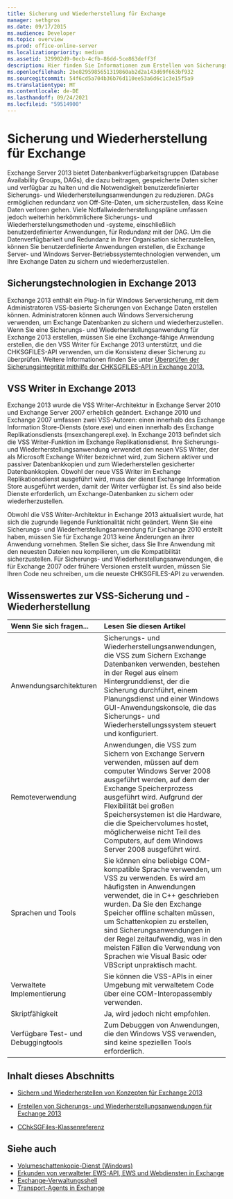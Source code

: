 ```yaml
---
title: Sicherung und Wiederherstellung für Exchange
manager: sethgros
ms.date: 09/17/2015
ms.audience: Developer
ms.topic: overview
ms.prod: office-online-server
ms.localizationpriority: medium
ms.assetid: 329902d9-0ecb-4cfb-86dd-5ce863deff3f
description: Hier finden Sie Informationen zum Erstellen von Sicherungs- und Wiederherstellungsanwendungen für Exchange 2013.
ms.openlocfilehash: 2be8295985651319860ab2d2a143d69f663bf932
ms.sourcegitcommit: 54f6cd5a704b36b76d110ee53a6d6c1c3e15f5a9
ms.translationtype: MT
ms.contentlocale: de-DE
ms.lasthandoff: 09/24/2021
ms.locfileid: "59514900"
---
```

# <a name="backup-and-restore-for-exchange"></a>Sicherung und Wiederherstellung für Exchange
  
Exchange Server 2013 bietet Datenbankverfügbarkeitsgruppen (Database Availability Groups, DAGs), die dazu beitragen, gespeicherte Daten sicher und verfügbar zu halten und die Notwendigkeit benutzerdefinierter Sicherungs- und Wiederherstellungsanwendungen zu reduzieren. DAGs ermöglichen redundanz von Off-Site-Daten, um sicherzustellen, dass Keine Daten verloren gehen. Viele Notfallwiederherstellungspläne umfassen jedoch weiterhin herkömmlichere Sicherungs- und Wiederherstellungsmethoden und -systeme, einschließlich benutzerdefinierter Anwendungen, für Redundanz mit der DAG. Um die Datenverfügbarkeit und Redundanz in Ihrer Organisation sicherzustellen, können Sie benutzerdefinierte Anwendungen erstellen, die Exchange Server- und Windows Server-Betriebssystemtechnologien verwenden, um Ihre Exchange Daten zu sichern und wiederherzustellen.

<a name="bk_plugin"> </a>

## <a name="backup-technologies-in-exchange-2013"></a>Sicherungstechnologien in Exchange 2013

Exchange 2013 enthält ein Plug-In für Windows Serversicherung, mit dem Administratoren VSS-basierte Sicherungen von Exchange Daten erstellen können. Administratoren können auch Windows Serversicherung verwenden, um Exchange Datenbanken zu sichern und wiederherzustellen. Wenn Sie eine Sicherungs- und Wiederherstellungsanwendung für Exchange 2013 erstellen, müssen Sie eine Exchange-fähige Anwendung erstellen, die den VSS Writer für Exchange 2013 unterstützt, und die CHKSGFILES-API verwenden, um die Konsistenz dieser Sicherung zu überprüfen. Weitere Informationen finden Sie unter [Überprüfen der Sicherungsintegrität mithilfe der CHKSGFILES-API in Exchange 2013.](how-to-validate-backup-integrity-by-using-the-chksgfiles-api-in-exchange.md)

<a name="bk_vsswriter"> </a>

## <a name="vss-writer-in-exchange-2013"></a>VSS Writer in Exchange 2013

Exchange 2013 wurde die VSS Writer-Architektur in Exchange Server 2010 und Exchange Server 2007 erheblich geändert. Exchange 2010 und Exchange 2007 umfassen zwei VSS-Autoren: einen innerhalb des Exchange Information Store-Diensts (store.exe) und einen innerhalb des Exchange Replikationsdiensts (msexchangerepl.exe). In Exchange 2013 befindet sich die VSS Writer-Funktion im Exchange Replikationsdienst. Ihre Sicherungs- und Wiederherstellungsanwendung verwendet den neuen VSS Writer, der als Microsoft Exchange Writer bezeichnet wird, zum Sichern aktiver und passiver Datenbankkopien und zum Wiederherstellen gesicherter Datenbankkopien. Obwohl der neue VSS Writer im Exchange Replikationsdienst ausgeführt wird, muss der dienst Exchange Information Store ausgeführt werden, damit der Writer verfügbar ist. Es sind also beide Dienste erforderlich, um Exchange-Datenbanken zu sichern oder wiederherzustellen.
  
Obwohl die VSS Writer-Architektur in Exchange 2013 aktualisiert wurde, hat sich die zugrunde liegende Funktionalität nicht geändert. Wenn Sie eine Sicherungs- und Wiederherstellungsanwendung für Exchange 2010 erstellt haben, müssen Sie für Exchange 2013 keine Änderungen an ihrer Anwendung vornehmen. Stellen Sie sicher, dass Sie Ihre Anwendung mit den neuesten Dateien neu kompilieren, um die Kompatibilität sicherzustellen. Für Sicherungs- und Wiederherstellungsanwendungen, die für Exchange 2007 oder frühere Versionen erstellt wurden, müssen Sie Ihren Code neu schreiben, um die neueste CHKSGFILES-API zu verwenden.
  
## <a name="what-you-need-to-know-about-vss-backup-and-restore"></a>Wissenswertes zur VSS-Sicherung und -Wiederherstellung

|Wenn Sie sich fragen...|Lesen Sie diesen Artikel|
|:-----|:-----|
|Anwendungsarchitekturen  <br/> |Sicherungs- und Wiederherstellungsanwendungen, die VSS zum Sichern Exchange Datenbanken verwenden, bestehen in der Regel aus einem Hintergrunddienst, der die Sicherung durchführt, einem Planungsdienst und einer Windows GUI-Anwendungskonsole, die das Sicherungs- und Wiederherstellungssystem steuert und konfiguriert.  <br/> |
|Remoteverwendung  <br/> |Anwendungen, die VSS zum Sichern von Exchange Servern verwenden, müssen auf dem computer Windows Server 2008 ausgeführt werden, auf dem der Exchange Speicherprozess ausgeführt wird. Aufgrund der Flexibilität bei großen Speichersystemen ist die Hardware, die die Speichervolumes hostet, möglicherweise nicht Teil des Computers, auf dem Windows Server 2008 ausgeführt wird.  <br/> |
|Sprachen und Tools  <br/> |Sie können eine beliebige COM-kompatible Sprache verwenden, um VSS zu verwenden. Es wird am häufigsten in Anwendungen verwendet, die in C++ geschrieben wurden. Da Sie den Exchange Speicher offline schalten müssen, um Schattenkopien zu erstellen, sind Sicherungsanwendungen in der Regel zeitaufwendig, was in den meisten Fällen die Verwendung von Sprachen wie Visual Basic oder VBScript unpraktisch macht.  <br/> |
|Verwaltete Implementierung  <br/> |Sie können die VSS-APIs in einer Umgebung mit verwaltetem Code über eine COM-Interopassembly verwenden.  <br/> |
|Skriptfähigkeit  <br/> |Ja, wird jedoch nicht empfohlen.  <br/> |
|Verfügbare Test- und Debuggingtools  <br/> |Zum Debuggen von Anwendungen, die den Windows VSS verwenden, sind keine speziellen Tools erforderlich.  <br/> |
   
## <a name="in-this-section"></a>Inhalt dieses Abschnitts

- [Sichern und Wiederherstellen von Konzepten für Exchange 2013](backup-and-restore-concepts-for-exchange-2013.md)
    
- [Erstellen von Sicherungs- und Wiederherstellungsanwendungen für Exchange 2013](build-backup-and-restore-applications-for-exchange-2013.md)
    
- [CChkSGFiles-Klassenreferenz](cchksgfiles-class-reference.md)
    
## <a name="see-also"></a>Siehe auch

- [Volumeschattenkopie-Dienst (Windows)](https://msdn.microsoft.com/library/windows/desktop/bb968832%28v=vs.85%29.aspx)   
- [Erkunden von verwalteter EWS-API, EWS und Webdiensten in Exchange](../exchange-web-services/explore-the-ews-managed-api-ews-and-web-services-in-exchange.md)  
- [Exchange-Verwaltungsshell](../management/exchange-management-shell.md)   
- [Transport-Agents in Exchange](../transport-agents/transport-agents-in-exchange-2013.md) 
    

